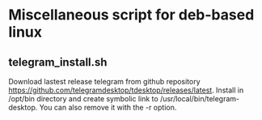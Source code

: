 # Miscellaneous script for deb-based linux

## telegram_install.sh
Download lastest release telegram from github repository https://github.com/telegramdesktop/tdesktop/releases/latest.
Install in /opt/bin directory and create symbolic link to /usr/local/bin/telegram-desktop.
You can also remove it with the -r option.